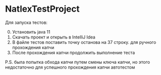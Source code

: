 # NatlexTestProject

Для запуска тестов:

0. Установить java 11
1. Скачать проект и открыть в IntelliJ Idea
2. В файле тестов поставить точку останова на 37 строку. для ручного прохождения капчи
3. После прохождения капчи продолжить выполнение теста

P.S. была попытка обхода капчи путем смены ключа капчи, но этого недостаточно для успешного прохождения капчи автотестом
